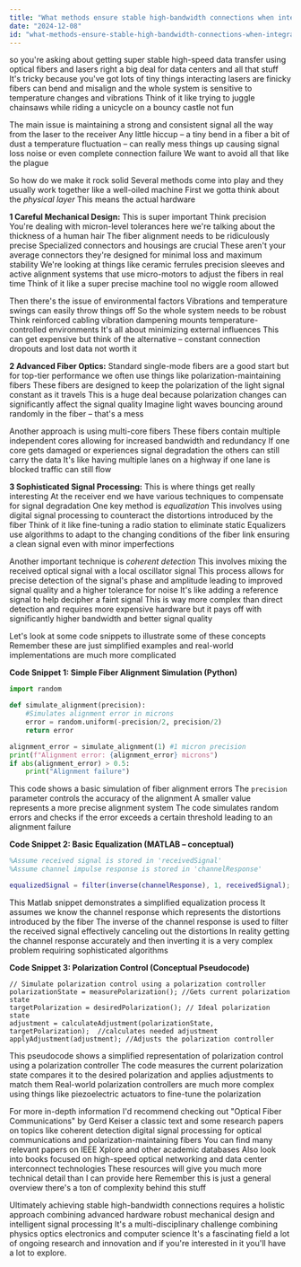 ```yaml
---
title: "What methods ensure stable high-bandwidth connections when integrating optical fiber arrays with laser sources in data-intensive systems?"
date: "2024-12-08"
id: "what-methods-ensure-stable-high-bandwidth-connections-when-integrating-optical-fiber-arrays-with-laser-sources-in-data-intensive-systems"
---
```


 so you're asking about getting super stable high-speed data transfer using optical fibers and lasers right  a big deal for data centers and all that stuff  It's tricky because you've got lots of tiny things interacting  lasers are finicky  fibers can bend and misalign and the whole system is sensitive to temperature changes and vibrations  Think of it like trying to juggle chainsaws while riding a unicycle on a bouncy castle not fun

The main issue is maintaining a strong and consistent signal all the way from the laser to the receiver  Any little hiccup – a tiny bend in a fiber a bit of dust a temperature fluctuation – can really mess things up causing signal loss noise or even complete connection failure We want to avoid all that like the plague

So how do we make it rock solid  Several methods come into play and they usually work together like a well-oiled machine  First  we gotta think about the *physical layer*  This means the actual hardware

**1  Careful Mechanical Design:** This is super important  Think precision  You're dealing with micron-level tolerances here we're talking about the thickness of a human hair  The fiber alignment needs to be ridiculously precise  Specialized connectors and housings are crucial  These aren't your average connectors  they're designed for minimal loss and maximum stability We're looking at things like ceramic ferrules precision sleeves and active alignment systems that use micro-motors to adjust the fibers in real time  Think of it like a super precise machine tool  no wiggle room allowed

Then there's the issue of environmental factors  Vibrations and temperature swings can easily throw things off  So the whole system needs to be robust  Think reinforced cabling vibration dampening mounts temperature-controlled environments  It's all about minimizing external influences  This can get expensive but think of the alternative – constant connection dropouts and lost data  not worth it

**2 Advanced Fiber Optics:**  Standard single-mode fibers are a good start but for top-tier performance we often use things like polarization-maintaining fibers  These fibers are designed to keep the polarization of the light signal constant as it travels  This is a huge deal because polarization changes can significantly affect the signal quality  Imagine light waves bouncing around randomly in the fiber – that's a mess

Another approach is using multi-core fibers These fibers contain multiple independent cores allowing for increased bandwidth and redundancy If one core gets damaged or experiences signal degradation the others can still carry the data  It's like having multiple lanes on a highway  if one lane is blocked traffic can still flow

**3  Sophisticated Signal Processing:** This is where things get really interesting  At the receiver end  we have various techniques to compensate for signal degradation  One key method is *equalization*  This involves using digital signal processing to counteract the distortions introduced by the fiber  Think of it like fine-tuning a radio station to eliminate static  Equalizers use algorithms to adapt to the changing conditions of the fiber link ensuring a clean signal even with minor imperfections

Another important technique is *coherent detection*  This involves mixing the received optical signal with a local oscillator signal  This process allows for precise detection of the signal's phase and amplitude leading to improved signal quality and a higher tolerance for noise  It's like adding a reference signal to help decipher a faint signal  This is way more complex than direct detection and requires more expensive hardware but it pays off with significantly higher bandwidth and better signal quality

Let's look at some code snippets to illustrate some of these concepts  Remember these are just simplified examples and real-world implementations are much more complicated



**Code Snippet 1: Simple Fiber Alignment Simulation (Python)**

```python
import random

def simulate_alignment(precision):
    #Simulates alignment error in microns
    error = random.uniform(-precision/2, precision/2)
    return error

alignment_error = simulate_alignment(1) #1 micron precision
print(f"Alignment error: {alignment_error} microns")
if abs(alignment_error) > 0.5:
    print("Alignment failure")

```

This code shows a basic simulation of fiber alignment errors The `precision` parameter controls the accuracy of the alignment  A smaller value represents a more precise alignment system  The code simulates random errors and checks if the error exceeds a certain threshold leading to an alignment failure


**Code Snippet 2: Basic Equalization (MATLAB – conceptual)**

```matlab
%Assume received signal is stored in 'receivedSignal'
%Assume channel impulse response is stored in 'channelResponse'

equalizedSignal = filter(inverse(channelResponse), 1, receivedSignal);
```

This Matlab snippet demonstrates a simplified equalization process  It assumes we know the channel response which represents the distortions introduced by the fiber  The inverse of the channel response is used to filter the received signal effectively canceling out the distortions  In reality  getting the channel response accurately and then inverting it is a very complex problem requiring sophisticated algorithms

**Code Snippet 3:  Polarization Control (Conceptual Pseudocode)**

```
// Simulate polarization control using a polarization controller
polarizationState = measurePolarization(); //Gets current polarization state
targetPolarization = desiredPolarization(); // Ideal polarization state
adjustment = calculateAdjustment(polarizationState, targetPolarization);  //calculates needed adjustment
applyAdjustment(adjustment); //Adjusts the polarization controller

```


This pseudocode shows a simplified representation of polarization control using a polarization controller  The code measures the current polarization state compares it to the desired polarization and applies adjustments to match them  Real-world polarization controllers are much more complex  using things like piezoelectric actuators to fine-tune the polarization

For more in-depth information  I'd recommend checking out  "Optical Fiber Communications" by Gerd Keiser  a classic text  and some research papers on topics like coherent detection  digital signal processing for optical communications and polarization-maintaining fibers  You can find many relevant papers on IEEE Xplore and other academic databases  Also  look into books focused on high-speed optical networking and data center interconnect technologies  These resources will give you much more technical detail than I can provide here  Remember this is just a general overview there's a ton of complexity behind this stuff


Ultimately  achieving stable high-bandwidth connections requires a holistic approach combining advanced hardware  robust mechanical design  and intelligent signal processing  It's a multi-disciplinary challenge combining physics optics electronics and computer science   It's a fascinating field  a lot of ongoing research and innovation  and if you're interested in it you'll have a lot to explore.
